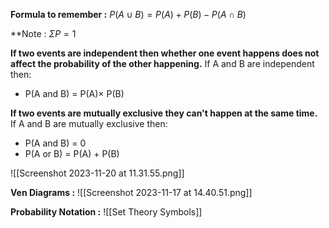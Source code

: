 **Formula to remember :**
$P(A\cup B)=P(A)+P(B)-P(A\cap B)$

**Note : $\Sigma P = 1$

**If two events are independent then whether one event happens does not affect the probability of the other happening.**
If A and В are independent then:
- ﻿﻿P(A and B) = P(A)× P(B)

**If two events are mutually exclusive they can't happen at the same time.**
If A and B are mutually exclusive then:
- ﻿﻿P(A and B) = 0
- ﻿﻿P(A or B) = P(A) + P(B)

![[Screenshot 2023-11-20 at 11.31.55.png]]

**Ven Diagrams :**
![[Screenshot 2023-11-17 at 14.40.51.png]]

**Probability Notation :**
![[Set Theory Symbols]]
